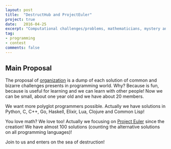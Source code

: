 ```yaml
---
layout: post
title:  "DestructHub and ProjectEuler"
project: true
date:   2016-04-25
excerpt: "Computational challenges/problems, mathematicians, mystery and hacking."
tag:
- programming
- contest
comments: false
---
```


## Main Proposal

The proposal of [organization](https://www.github.com/DestructHub) is a dump of each solution of common and bizarre challenges presents in programming world. Why? Because is fun, because is useful for learning and we can learn with other people! Now we can be small, about one year old and we have about 20 members.

We want more polyglot programmers possible. Actually we have solutions in Python, C, C++, Go, Haskell, Elixir, Lua, Clojure and Common Lisp!

You love math? We love too! Actually we focusing on [Project Euler](https://www.github.com/DestructHub/ProjectEuler) since the creation! We have almost 100 solutions (counting the alternative solutions on all programming languages)!

Join to us and enters on the sea of destruction!
